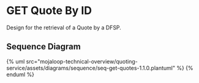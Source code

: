 # GET Quote By ID

Design for the retrieval of a Quote by a DFSP.

## Sequence Diagram

{% uml src="mojaloop-technical-overview/quoting-service/assets/diagrams/sequence/seq-get-quotes-1.1.0.plantuml" %}
{% enduml %}
